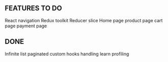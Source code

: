 ## FEATURES TO DO

React navigation
Redux toolkit
Reducer slice
Home page
product page
cart page
payment page

## DONE

Infinite list paginated
custom hooks handling
learn profiling
